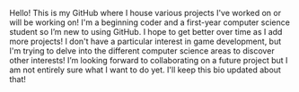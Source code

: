 Hello!
  This is my GitHub where I house various projects I've worked on or will be working on!
  I'm a beginning coder and a first-year computer science student so I’m new to using
  GitHub. I hope to get better over time as I add more projects! I don't have a particular
  interest in game development, but I'm trying to delve into the different computer
  science areas to discover other interests! I’m looking forward to collaborating on a 
  future project but I am not entirely sure what I want to do yet. I'll keep this bio
  updated about that!
